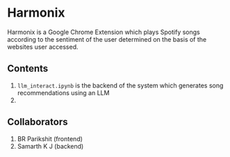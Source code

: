 # Harmonix
Harmonix is a Google Chrome Extension which plays Spotify songs according to the sentiment of the user determined on the basis of the websites user accessed.

## Contents
1. `llm_interact.ipynb` is the backend of the system which generates song recommendations using an LLM
2. 

## Collaborators
1. BR Parikshit (frontend)
2. Samarth K J (backend)
